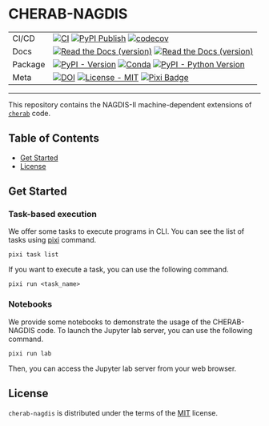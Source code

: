 # CHERAB-NAGDIS

|         |                                                                                                                       |
| ------- | --------------------------------------------------------------------------------------------------------------------- |
| CI/CD   | [![CI][CI-badge]][CI] [![PyPI Publish][PyPI-publish-badge]][PyPi-publish] [![codecov][codecov-badge]][codecov]        |
| Docs    | [![Read the Docs (version)][Docs-dev-badge]][Docs-dev] [![Read the Docs (version)][Docs-release-badge]][Docs-release] |
| Package | [![PyPI - Version][PyPI-badge]][PyPI] [![Conda][Conda-badge]][Conda] [![PyPI - Python Version][Python-badge]][PyPI]   |
| Meta    | [![DOI][DOI-badge]][DOI] [![License - MIT][License-badge]][License] [![Pixi Badge][pixi-badge]][pixi-url]             |

[CI-badge]: https://img.shields.io/github/actions/workflow/status/munechika-koyo/cherab_nagdis/ci.yaml?style=flat-square&logo=GitHub&label=CI
[CI]: https://github.com/munechika-koyo/cherab_nagdis/actions/workflows/ci.yaml
[PyPI-publish-badge]: https://img.shields.io/github/actions/workflow/status/munechika-koyo/cherab_nagdis/pypi-publish.yaml?style=flat-square&label=PyPI%20Publish&logo=github
[PyPI-publish]: https://github.com/munechika-koyo/cherab_nagdis/actions/workflows/pypi-publish.yaml
[codecov-badge]: https://img.shields.io/codecov/c/github/munechika-koyo/cherab_nagdis?token=05LZGWUUXA&style=flat-square&logo=codecov
[codecov]: https://codecov.io/github/munechika-koyo/cherab_nagdis
[Docs-dev-badge]: https://img.shields.io/readthedocs/cherab-nagdis/latest?style=flat-square&logo=readthedocs&label=dev%20docs
[Docs-dev]: https://cherab-nagdis.readthedocs.io/en/latest/?badge=latest
[Docs-release-badge]: https://img.shields.io/readthedocs/cherab-nagdis/stable?style=flat-square&logo=readthedocs&label=release%20docs
[Docs-release]: https://cherab-nagdis.readthedocs.io/en/stable/?badge=stable
[PyPI-badge]: https://img.shields.io/pypi/v/cherab-nagdis?label=PyPI&logo=pypi&logoColor=gold&style=flat-square
[PyPI]: https://pypi.org/project/cherab-nagdis/
[Conda-badge]: https://img.shields.io/conda/vn/conda-forge/cherab-nagdis?logo=conda-forge&style=flat-square
[Conda]: https://prefix.dev/channels/conda-forge/packages/cherab-nagdis
[Python-badge]: https://img.shields.io/pypi/pyversions/cherab-nagdis?logo=Python&logoColor=gold&style=flat-square
[DOI-badge]: https://zenodo.org/badge/DOI/10.5281/zenodo.14929182.svg
[DOI]: https://doi.org/10.5281/zenodo.14929182
[License-badge]: https://img.shields.io/github/license/munechika-koyo/cherab_nagdis?style=flat-square
[License]: https://opensource.org/licenses/MIT
[pixi-badge]: https://img.shields.io/endpoint?url=https://raw.githubusercontent.com/prefix-dev/pixi/main/assets/badge/v0.json&style=flat-square
[pixi-url]: https://pixi.sh

---

This repository contains the NAGDIS-II machine-dependent extensions of [`cherab`](https://www.cherab.info/) code.

## Table of Contents

- [Get Started](#installation)
- [License](#license)

## Get Started

### Task-based execution

We offer some tasks to execute programs in CLI.
You can see the list of tasks using [pixi](https://pixi.sh) command.

```console
pixi task list
```

If you want to execute a task, you can use the following command.

```console
pixi run <task_name>
```

### Notebooks

We provide some notebooks to demonstrate the usage of the CHERAB-NAGDIS code.
To launch the Jupyter lab server, you can use the following command.

```console
pixi run lab
```

Then, you can access the Jupyter lab server from your web browser.

## License

`cherab-nagdis` is distributed under the terms of the [MIT](https://spdx.org/licenses/MIT.html) license.
